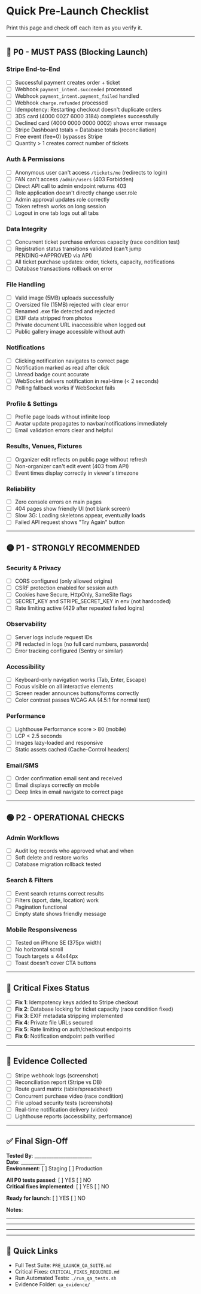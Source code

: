 # Quick Pre-Launch Checklist

Print this page and check off each item as you verify it.

---

## 🔴 P0 - MUST PASS (Blocking Launch)

### Stripe End-to-End
- [ ] Successful payment creates order + ticket
- [ ] Webhook `payment_intent.succeeded` processed
- [ ] Webhook `payment_intent.payment_failed` handled
- [ ] Webhook `charge.refunded` processed
- [ ] Idempotency: Restarting checkout doesn't duplicate orders
- [ ] 3DS card (4000 0027 6000 3184) completes successfully
- [ ] Declined card (4000 0000 0000 0002) shows error message
- [ ] Stripe Dashboard totals = Database totals (reconciliation)
- [ ] Free event (fee=0) bypasses Stripe
- [ ] Quantity > 1 creates correct number of tickets

### Auth & Permissions
- [ ] Anonymous user can't access `/tickets/me` (redirects to login)
- [ ] FAN can't access `/admin/users` (403 Forbidden)
- [ ] Direct API call to admin endpoint returns 403
- [ ] Role application doesn't directly change user.role
- [ ] Admin approval updates role correctly
- [ ] Token refresh works on long session
- [ ] Logout in one tab logs out all tabs

### Data Integrity
- [ ] Concurrent ticket purchase enforces capacity (race condition test)
- [ ] Registration status transitions validated (can't jump PENDING→APPROVED via API)
- [ ] All ticket purchase updates: order, tickets, capacity, notifications
- [ ] Database transactions rollback on error

### File Handling
- [ ] Valid image (5MB) uploads successfully
- [ ] Oversized file (15MB) rejected with clear error
- [ ] Renamed .exe file detected and rejected
- [ ] EXIF data stripped from photos
- [ ] Private document URL inaccessible when logged out
- [ ] Public gallery image accessible without auth

### Notifications
- [ ] Clicking notification navigates to correct page
- [ ] Notification marked as read after click
- [ ] Unread badge count accurate
- [ ] WebSocket delivers notification in real-time (< 2 seconds)
- [ ] Polling fallback works if WebSocket fails

### Profile & Settings
- [ ] Profile page loads without infinite loop
- [ ] Avatar update propagates to navbar/notifications immediately
- [ ] Email validation errors clear and helpful

### Results, Venues, Fixtures
- [ ] Organizer edit reflects on public page without refresh
- [ ] Non-organizer can't edit event (403 from API)
- [ ] Event times display correctly in viewer's timezone

### Reliability
- [ ] Zero console errors on main pages
- [ ] 404 pages show friendly UI (not blank screen)
- [ ] Slow 3G: Loading skeletons appear, eventually loads
- [ ] Failed API request shows "Try Again" button

---

## 🟡 P1 - STRONGLY RECOMMENDED

### Security & Privacy
- [ ] CORS configured (only allowed origins)
- [ ] CSRF protection enabled for session auth
- [ ] Cookies have Secure, HttpOnly, SameSite flags
- [ ] SECRET_KEY and STRIPE_SECRET_KEY in env (not hardcoded)
- [ ] Rate limiting active (429 after repeated failed logins)

### Observability
- [ ] Server logs include request IDs
- [ ] PII redacted in logs (no full card numbers, passwords)
- [ ] Error tracking configured (Sentry or similar)

### Accessibility
- [ ] Keyboard-only navigation works (Tab, Enter, Escape)
- [ ] Focus visible on all interactive elements
- [ ] Screen reader announces buttons/forms correctly
- [ ] Color contrast passes WCAG AA (4.5:1 for normal text)

### Performance
- [ ] Lighthouse Performance score > 80 (mobile)
- [ ] LCP < 2.5 seconds
- [ ] Images lazy-loaded and responsive
- [ ] Static assets cached (Cache-Control headers)

### Email/SMS
- [ ] Order confirmation email sent and received
- [ ] Email displays correctly on mobile
- [ ] Deep links in email navigate to correct page

---

## 🟢 P2 - OPERATIONAL CHECKS

### Admin Workflows
- [ ] Audit log records who approved what and when
- [ ] Soft delete and restore works
- [ ] Database migration rollback tested

### Search & Filters
- [ ] Event search returns correct results
- [ ] Filters (sport, date, location) work
- [ ] Pagination functional
- [ ] Empty state shows friendly message

### Mobile Responsiveness
- [ ] Tested on iPhone SE (375px width)
- [ ] No horizontal scroll
- [ ] Touch targets ≥ 44x44px
- [ ] Toast doesn't cover CTA buttons

---

## 🚨 Critical Fixes Status

- [ ] **Fix 1**: Idempotency keys added to Stripe checkout
- [ ] **Fix 2**: Database locking for ticket capacity (race condition fixed)
- [ ] **Fix 3**: EXIF metadata stripping implemented
- [ ] **Fix 4**: Private file URLs secured
- [ ] **Fix 5**: Rate limiting on auth/checkout endpoints
- [ ] **Fix 6**: Notification endpoint path verified

---

## 📸 Evidence Collected

- [ ] Stripe webhook logs (screenshot)
- [ ] Reconciliation report (Stripe vs DB)
- [ ] Route guard matrix (table/spreadsheet)
- [ ] Concurrent purchase video (race condition)
- [ ] File upload security tests (screenshots)
- [ ] Real-time notification delivery (video)
- [ ] Lighthouse reports (accessibility, performance)

---

## ✅ Final Sign-Off

**Tested By**: ________________________  
**Date**: __________  
**Environment**: [ ] Staging  [ ] Production  

**All P0 tests passed**: [ ] YES  [ ] NO  
**Critical fixes implemented**: [ ] YES  [ ] NO  

**Ready for launch**: [ ] YES  [ ] NO  

**Notes**:
_____________________________________________
_____________________________________________
_____________________________________________

---

## 🔗 Quick Links

- Full Test Suite: `PRE_LAUNCH_QA_SUITE.md`
- Critical Fixes: `CRITICAL_FIXES_REQUIRED.md`
- Run Automated Tests: `./run_qa_tests.sh`
- Evidence Folder: `qa_evidence/`

